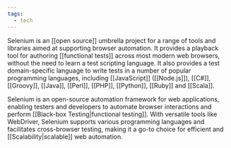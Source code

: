 ```yaml
---
tags:
  - tech
---
```

Selenium is an [[open source]] umbrella project for a range of tools and libraries aimed at supporting browser automation.
It provides a playback tool for authoring [[functional tests]] across most modern web browsers, without the need to learn a test scripting language.
It also provides a test domain-specific language to write tests in a number of popular programming languages, including [[JavaScript]] ([[Node.js]]), [[C#]], [[Groovy]], [[Java]], [[Perl]], [[PHP]], [[Python]], [[Ruby]] and [[Scala]].

Selenium is an open-source automation framework for web applications, enabling testers and developers to automate browser interactions and perform [[Black-box Testing|functional testing]]. 
With versatile tools like WebDriver, Selenium supports various programming languages and facilitates cross-browser testing, making it a go-to choice for efficient and [[Scalability|scalable]] web automation.